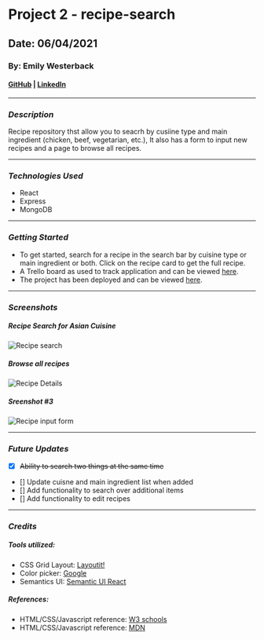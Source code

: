 # Project 2 - recipe-search

## Date: 06/04/2021

### By: Emily Westerback

#### [GitHub](https://github.com/ewesterback) | [LinkedIn](https://www.linkedin.com/in/emily-westerback)
***


### *Description*
Recipe repository thst allow you to seacrh by cusiine type and main ingredient (chicken, beef, vegetarian, etc.),  It also has a form to input new recipes and a page to browse all recipes.
***

### *Technologies Used*
* React
* Express
* MongoDB
  
***

### *Getting Started*
* To get started, search for a recipe in the search bar by cuisine type or main ingredient or both.  Click on the recipe card to get the full recipe.
* A Trello board as used to track application and can be viewed [here](https://trello.com/b/j77523pS/project2).
* The project has been deployed and can be viewed [here](https://secure-harbor-68888.herokuapp.com/).
***

### *Screenshots*
##### Recipe Search for Asian Cuisine
![Recipe search](https://imgur.com/GFb7mHO.jpg)
##### Browse all recipes
![Recipe Details](https://imgur.com/KdMnb2y.jpg)
##### Sreenshot #3
![Recipe input form](https://imgur.com/KeacmBy.jpg)


***

### *Future Updates*
- [x] ~~Ability to search two things at the same time~~
- [] Update cuisne and main ingredient list when added
- [] Add functionality to search over additional items
- [] Add functionality to edit recipes
***

### *Credits*
##### Tools utilized: 
* CSS Grid Layout: [Layoutit!](https://grid.layoutit.com/)
* Color picker: [Google](https://www.google.com/search?q=color+picker)
* Semantics UI: [Semantic UI React](https://react.semantic-ui.com/)


##### References:
* HTML/CSS/Javascript reference: [W3 schools](https://www.w3schools.com/)
* HTML/CSS/Javascript reference: [MDN](https://developer.mozilla.org/en-US/)


